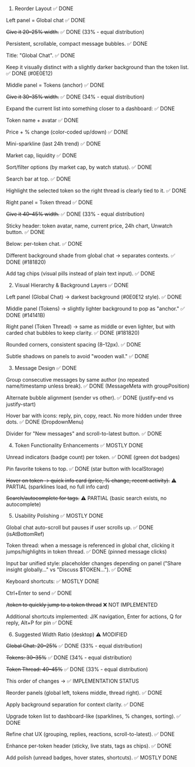 ﻿1. Reorder Layout ✅ DONE

Left panel = Global chat ✅ DONE

~~Give it 20–25% width.~~ ✅ DONE (33% - equal distribution)

Persistent, scrollable, compact message bubbles. ✅ DONE

Title: "Global Chat". ✅ DONE

Keep it visually distinct with a slightly darker background than the token list. ✅ DONE (#0E0E12)

Middle panel = Tokens (anchor) ✅ DONE

~~Give it 30–35% width.~~ ✅ DONE (34% - equal distribution)

Expand the current list into something closer to a dashboard: ✅ DONE

Token name + avatar ✅ DONE

Price + % change (color-coded up/down) ✅ DONE

Mini-sparkline (last 24h trend) ✅ DONE

Market cap, liquidity ✅ DONE

Sort/filter options (by market cap, by watch status). ✅ DONE

Search bar at top. ✅ DONE

Highlight the selected token so the right thread is clearly tied to it. ✅ DONE

Right panel = Token thread ✅ DONE

~~Give it 40–45% width.~~ ✅ DONE (33% - equal distribution)

Sticky header: token avatar, name, current price, 24h chart, Unwatch button. ✅ DONE

Below: per-token chat. ✅ DONE

Different background shade from global chat → separates contexts. ✅ DONE (#181820)

Add tag chips (visual pills instead of plain text input). ✅ DONE

2. Visual Hierarchy & Background Layers ✅ DONE

Left panel (Global Chat) → darkest background (#0E0E12 style). ✅ DONE

Middle panel (Tokens) → slightly lighter background to pop as "anchor." ✅ DONE (#14141B)

Right panel (Token Thread) → same as middle or even lighter, but with carded chat bubbles to keep clarity. ✅ DONE (#181820)

Rounded corners, consistent spacing (8–12px). ✅ DONE

Subtle shadows on panels to avoid "wooden wall." ✅ DONE

3. Message Design ✅ DONE

Group consecutive messages by same author (no repeated name/timestamp unless break). ✅ DONE (MessageMeta with groupPosition)

Alternate bubble alignment (sender vs other). ✅ DONE (justify-end vs justify-start)

Hover bar with icons: reply, pin, copy, react. No more hidden under three dots. ✅ DONE (DropdownMenu)

Divider for "New messages" and scroll-to-latest button. ✅ DONE

4. Token Functionality Enhancements ✅ MOSTLY DONE

Unread indicators (badge count) per token. ✅ DONE (green dot badges)

Pin favorite tokens to top. ✅ DONE (star button with localStorage)

~~Hover on token → quick info card (price, % change, recent activity).~~ ⚠️ PARTIAL (sparklines load, no full info card)

~~Search/autocomplete for tags.~~ ⚠️ PARTIAL (basic search exists, no autocomplete)

5. Usability Polishing ✅ MOSTLY DONE

Global chat auto-scroll but pauses if user scrolls up. ✅ DONE (isAtBottomRef)

Token thread: when a message is referenced in global chat, clicking it jumps/highlights in token thread. ✅ DONE (pinned message clicks)

Input bar unified style: placeholder changes depending on panel ("Share insight globally…" vs "Discuss $TOKEN…"). ✅ DONE

Keyboard shortcuts: ✅ MOSTLY DONE

Ctrl+Enter to send ✅ DONE

~~/token to quickly jump to a token thread~~ ❌ NOT IMPLEMENTED

Additional shortcuts implemented: J/K navigation, Enter for actions, Q for reply, Alt+P for pin ✅ DONE

6. Suggested Width Ratio (desktop) ⚠️ MODIFIED

~~Global Chat: 20–25%~~ ✅ DONE (33% - equal distribution)

~~Tokens: 30–35%~~ ✅ DONE (34% - equal distribution)

~~Token Thread: 40–45%~~ ✅ DONE (33% - equal distribution)

This order of changes → ✅ IMPLEMENTATION STATUS

Reorder panels (global left, tokens middle, thread right). ✅ DONE

Apply background separation for context clarity. ✅ DONE

Upgrade token list to dashboard-like (sparklines, % changes, sorting). ✅ DONE

Refine chat UX (grouping, replies, reactions, scroll-to-latest). ✅ DONE

Enhance per-token header (sticky, live stats, tags as chips). ✅ DONE

Add polish (unread badges, hover states, shortcuts). ✅ MOSTLY DONE